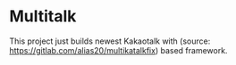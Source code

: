 # Multitalk
This project just builds newest Kakaotalk with (source: https://gitlab.com/alias20/multikatalkfix) based framework.
